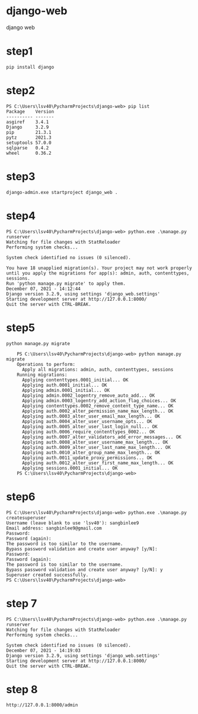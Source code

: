 # django-web
django web

# step1
    pip install django

# step2
    PS C:\Users\lsv40\PycharmProjects\django-web> pip list
    Package    Version
    ---------- -------
    asgiref    3.4.1
    Django     3.2.9
    pip        21.3.1
    pytz       2021.3
    setuptools 57.0.0
    sqlparse   0.4.2
    wheel      0.36.2

# step3
    django-admin.exe startproject django_web .

# step4
    PS C:\Users\lsv40\PycharmProjects\django-web> python.exe .\manage.py runserver
    Watching for file changes with StatReloader
    Performing system checks...
    
    System check identified no issues (0 silenced).
    
    You have 18 unapplied migration(s). Your project may not work properly until you apply the migrations for app(s): admin, auth, contenttypes, sessions.
    Run 'python manage.py migrate' to apply them.
    December 07, 2021 - 14:12:44
    Django version 3.2.9, using settings 'django_web.settings'
    Starting development server at http://127.0.0.1:8000/
    Quit the server with CTRL-BREAK.

# step5
    python manage.py migrate

        PS C:\Users\lsv40\PycharmProjects\django-web> python manage.py migrate
        Operations to perform:
          Apply all migrations: admin, auth, contenttypes, sessions
        Running migrations:
          Applying contenttypes.0001_initial... OK
          Applying auth.0001_initial... OK
          Applying admin.0001_initial... OK
          Applying admin.0002_logentry_remove_auto_add... OK
          Applying admin.0003_logentry_add_action_flag_choices... OK
          Applying contenttypes.0002_remove_content_type_name... OK
          Applying auth.0002_alter_permission_name_max_length... OK
          Applying auth.0003_alter_user_email_max_length... OK
          Applying auth.0004_alter_user_username_opts... OK
          Applying auth.0005_alter_user_last_login_null... OK
          Applying auth.0006_require_contenttypes_0002... OK
          Applying auth.0007_alter_validators_add_error_messages... OK
          Applying auth.0008_alter_user_username_max_length... OK
          Applying auth.0009_alter_user_last_name_max_length... OK
          Applying auth.0010_alter_group_name_max_length... OK
          Applying auth.0011_update_proxy_permissions... OK
          Applying auth.0012_alter_user_first_name_max_length... OK
          Applying sessions.0001_initial... OK
        PS C:\Users\lsv40\PycharmProjects\django-web>


# step6
    
    PS C:\Users\lsv40\PycharmProjects\django-web> python.exe .\manage.py createsuperuser
    Username (leave blank to use 'lsv40'): sangbinlee9
    Email address: sangbinlee9@gmail.com
    Password:
    Password (again):
    The password is too similar to the username.
    Bypass password validation and create user anyway? [y/N]:
    Password:
    Password (again):
    The password is too similar to the username.
    Bypass password validation and create user anyway? [y/N]: y
    Superuser created successfully.
    PS C:\Users\lsv40\PycharmProjects\django-web>

# step 7 
    PS C:\Users\lsv40\PycharmProjects\django-web> python.exe .\manage.py runserver
    Watching for file changes with StatReloader
    Performing system checks...
    
    System check identified no issues (0 silenced).
    December 07, 2021 - 14:19:03
    Django version 3.2.9, using settings 'django_web.settings'
    Starting development server at http://127.0.0.1:8000/
    Quit the server with CTRL-BREAK.

# step 8 
    http://127.0.0.1:8000/admin
